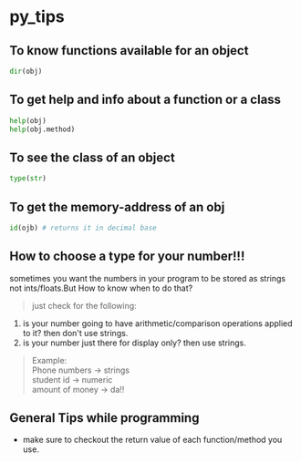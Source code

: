 # py_tips

## To know functions available for an object

```python
dir(obj)
```

## To get help and info about a function or a class

```python
help(obj)
help(obj.method)
```

## To see the class of an object 

```python
type(str)
```

## To get the memory-address of an obj

```python
id(ojb) # returns it in decimal base
```

## How to choose a type for your number!!!

sometimes you want the numbers in your program to be stored as strings not ints/floats.But How to know when to do that?

> just check for the following:

1. is your number going to have arithmetic/comparison operations applied to it? then don't use strings.
1. is your number just there for display only? then use strings.

> Example:  
> Phone numbers -> strings  
> student id -> numeric  
> amount of money -> da!!

## General Tips while programming

- make sure to checkout the return value of each function/method you use.